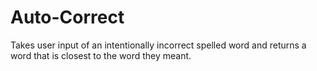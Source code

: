# Auto-Correct
Takes user input of an intentionally incorrect spelled word and returns a word that is closest to the word they meant. 
